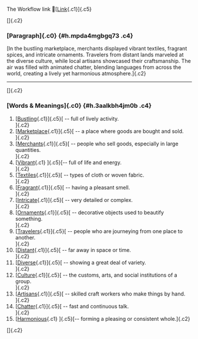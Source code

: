 The Workflow link
👏[[Link](https://www.google.com/url?q=http://www.google.com&sa=D&source=editors&ust=1757623145177902&usg=AOvVaw0Xoz7Dt91RdQL_tC4A7kLf){.c1}]{.c5}

[]{.c2}

### [Paragraph]{.c0} {#h.mpda4mgbgq73 .c4}

[In the bustling marketplace, merchants displayed vibrant textiles,
fragrant spices, and intricate ornaments. Travelers from distant lands
marveled at the diverse culture, while local artisans showcased their
craftsmanship. The air was filled with animated chatter, blending
languages from across the world, creating a lively yet harmonious
atmosphere.]{.c2}

------------------------------------------------------------------------

[]{.c2}

### [Words & Meanings]{.c0} {#h.3aalkbh4jm0b .c4}

1.  [[Bustling](https://www.google.com/url?q=http://www.google.com&sa=D&source=editors&ust=1757623145179281&usg=AOvVaw205UVRpe_qc4Q4Jv6K8izj){.c1}]{.c5}[ --
    full of lively activity.\
    ]{.c2}
2.  [[Marketplace](https://www.google.com/url?q=http://www.google.com&sa=D&source=editors&ust=1757623145179633&usg=AOvVaw1-fUnwaFJ_DytUIjb71Umx){.c1}]{.c5}[ --
    a place where goods are bought and sold.\
    ]{.c2}
3.  [[Merchants](https://www.google.com/url?q=http://www.google.com&sa=D&source=editors&ust=1757623145179958&usg=AOvVaw3rICZWLx2vc6bp1wovrmPi){.c1}]{.c5}[ --
    people who sell goods, especially in large quantities.\
    ]{.c2}
4.  [[Vibrant](https://www.google.com/url?q=http://www.google.com&sa=D&source=editors&ust=1757623145180275&usg=AOvVaw2DjbX_k3DBMyBox-V4B_ED){.c1}
    ]{.c5}[-- full of life and energy.\
    ]{.c2}
5.  [[Textiles](https://www.google.com/url?q=http://www.google.com&sa=D&source=editors&ust=1757623145180532&usg=AOvVaw1VoYNG-GLR_0-Wp1pC1ySP){.c1}]{.c5}[ --
    types of cloth or woven fabric.\
    ]{.c2}
6.  [[Fragrant](https://www.google.com/url?q=http://www.google.com&sa=D&source=editors&ust=1757623145180795&usg=AOvVaw3l7DE4ASJcpcnWKgoDLGWv){.c1}]{.c5}[ --
    having a pleasant smell.\
    ]{.c2}
7.  [[Intricate](https://www.google.com/url?q=http://www.google.com&sa=D&source=editors&ust=1757623145181123&usg=AOvVaw27HJrI99J-iLgQg9nz-ZFy){.c1}]{.c5}[ --
    very detailed or complex.\
    ]{.c2}
8.  [[Ornaments](https://www.google.com/url?q=http://www.google.com&sa=D&source=editors&ust=1757623145181419&usg=AOvVaw22RaH5cA-r7gkdAJilD7D8){.c1}]{.c5}[ --
    decorative objects used to beautify something.\
    ]{.c2}
9.  [[Travelers](https://www.google.com/url?q=http://www.google.com&sa=D&source=editors&ust=1757623145181702&usg=AOvVaw0dl8SFMaLDAORjjSCfjObd){.c1}]{.c5}[ --
    people who are journeying from one place to another.\
    ]{.c2}
10. [[Distant](https://www.google.com/url?q=http://www.google.com&sa=D&source=editors&ust=1757623145182046&usg=AOvVaw07d6SEAYMrdoDIR7VfyUSY){.c1}]{.c5}[ --
    far away in space or time.\
    ]{.c2}
11. [[Diverse](https://www.google.com/url?q=http://www.google.com&sa=D&source=editors&ust=1757623145182329&usg=AOvVaw0EgVyw7Svtau4VGj9hYQKf){.c1}]{.c5}[ --
    showing a great deal of variety.\
    ]{.c2}
12. [[Culture](https://www.google.com/url?q=http://www.google.com&sa=D&source=editors&ust=1757623145182600&usg=AOvVaw1exuCA7aGFTMlIY8CWem7o){.c1}]{.c5}[ --
    the customs, arts, and social institutions of a group.\
    ]{.c2}
13. [[Artisans](https://www.google.com/url?q=http://www.google.com&sa=D&source=editors&ust=1757623145182966&usg=AOvVaw2J7PPKnjpDJpcd41CAu9d6){.c1}]{.c5}[ --
    skilled craft workers who make things by hand.\
    ]{.c2}
14. [[Chatter](https://www.google.com/url?q=http://www.google.com&sa=D&source=editors&ust=1757623145183266&usg=AOvVaw0Yp5OR3n0-KHIvFLBajqFH){.c1}]{.c5}[ --
    fast and continuous talk.\
    ]{.c2}
15. [[Harmonious](https://www.google.com/url?q=http://www.google.com&sa=D&source=editors&ust=1757623145183536&usg=AOvVaw0sdr4951RwplSc4LX6P4bl){.c1}
    ]{.c5}[-- forming a pleasing or consistent whole.]{.c2}

[]{.c2}
